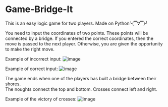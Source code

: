 # Game-Bridge-It
This is an easy logic game for two players. Made on Python╰(▔∀▔)╯

You need to input the coordinates of two points. These points will be connected by a bridge.
If you entered the correct coordinates, then the move is passed to the next player. 
Otherwise, you are given the opportunity to make the right move.

Example of incorrect input:
![image](https://user-images.githubusercontent.com/94931275/176252350-f929029e-d516-4a69-aa27-cf1906a2d86c.png)

Example of correct input:
![image](https://user-images.githubusercontent.com/94931275/176252190-f4d2f6cc-19d3-4d65-969d-3bc7de90ec62.png)

The game ends when one of the players has built a bridge between their shores.  
The noughts connect the top and bottom. Crosses connect left and right.


Example of the victory of crosses:
![image](https://user-images.githubusercontent.com/94931275/176253256-26e9595d-cb2b-4157-8442-fe5ac855dc11.png)

